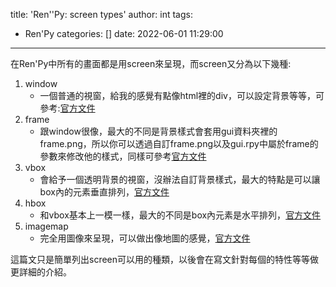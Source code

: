 title: 'Ren''Py: screen types'
author: int
tags:
  - Ren'Py
categories: []
date: 2022-06-01 11:29:00
---
在Ren'Py中所有的畫面都是用screen來呈現，而screen又分為以下幾種:

1. window
	* 一個普通的視窗，給我的感覺有點像html裡的div，可以設定背景等等，可參考:[官方文件](https://www.renpy.org/doc/html/style_properties.html#window-style-properties)
2. frame
	* 跟window很像，最大的不同是背景樣式會套用gui資料夾裡的frame.png，所以你可以透過自訂frame.png以及gui.rpy中屬於frame的參數來修改他的樣式，同樣可參考[官方文件](https://www.renpy.org/doc/html/screens.html#frame)
3. vbox
	* 會給予一個透明背景的視窗，沒辦法自訂背景樣式，最大的特點是可以讓box內的元素垂直排列，[官方文件](https://www.renpy.org/doc/html/screens.html#vbox)
4. hbox
	* 和vbox基本上一模一樣，最大的不同是box內元素是水平排列，[官方文件](https://www.renpy.org/doc/html/screens.html#hbox)
5. imagemap
	* 完全用圖像來呈現，可以做出像地圖的感覺，[官方文件](https://www.renpy.org/doc/html/screens.html?highlight=imagemap#imagemap-statements) 
    
這篇文只是簡單列出screen可以用的種類，以後會在寫文針對每個的特性等等做更詳細的介紹。